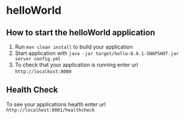 # helloWorld

How to start the helloWorld application
---

1. Run `mvn clean install` to build your application
1. Start application with `java -jar target/hello-0.0.1-SNAPSHOT.jar server config.yml`
1. To check that your application is running enter url `http://localhost:8080`

Health Check
---

To see your applications health enter url `http://localhost:8081/healthcheck`
